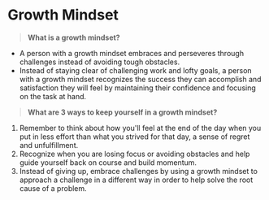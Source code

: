 # Growth Mindset

> **What is a growth mindset?**

- A person with a growth mindset embraces and perseveres through challenges instead of avoiding tough obstacles.
- Instead of staying clear of challenging work and lofty goals, a person with a growth mindset recognizes the success they can accomplish and satisfaction they will feel by maintaining their confidence and focusing on the task at hand.

> **What are 3 ways to keep yourself in a growth mindset?**

1. Remember to think about how you'll feel at the end of the day when you put in less effort than what you strived for that day, a sense of regret and unfulfillment.
2. Recognize when you are losing focus or avoiding obstacles and help guide yourself back on course and build momentum.
3. Instead of giving up, embrace challenges by using a growth mindset to approach a challenge in a different way in order to help solve the root cause of a problem.
